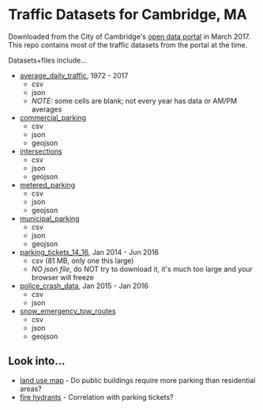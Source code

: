 # Traffic Datasets for Cambridge, MA

Downloaded from the City of Cambridge's [open data portal](https://data.cambridgema.gov/browse) in March 2017. This repo contains most of the traffic datasets from the portal at the time.

Datasets+files include...
- [average_daily_traffic](https://data.cambridgema.gov/Traffic-Parking-and-Transportation/Average-Daily-Traffic-Counts-1972-to-2017/v43b-kqeq), 1972 - 2017
  - csv
  - json
  - *NOTE:* some cells are blank; not every year has data or AM/PM averages
- [commercial_parking](https://data.cambridgema.gov/Traffic-Parking-and-Transportation/Commercial-Parking/t8tm-muns)
  - csv
  - json
  - geojson
- [intersections](https://data.cambridgema.gov/Traffic-Parking-and-Transportation/Intersections/8m9a-yuzk)
  - csv
  - json
  - geojson
- [metered_parking](https://data.cambridgema.gov/Traffic-Parking-and-Transportation/Metered-Parking-Spaces/6h7q-rwhf)
  - csv
  - json
  - geojson
- [municipal_parking](https://data.cambridgema.gov/Traffic-Parking-and-Transportation/Municipal-Parking-Lots/27w3-catu)
  - csv
  - json
  - geojson
- [parking_tickets_14_16](https://data.cambridgema.gov/Traffic-Parking-and-Transportation/Cambridge-Parking-Tickets-for-the-period-January-2/vnxa-cuyr), Jan 2014 - Jun 2016
  - csv (81 MB, only one this large)
  - *NO json file*, do NOT try to download it, it's much too large and your browser will freeze
- [police_crash_data](https://data.cambridgema.gov/Public-Safety/Police-Department-Crash-Data-Historical/ybny-g9cv), Jan 2015 - Jan 2016
  - csv
  - json
- [snow_emergency_tow_routes](https://data.cambridgema.gov/Traffic-Parking-and-Transportation/Snow-Emergency-Tow-Routes/c28n-xhxw)
  - csv
  - json
  - geojson


## Look into...
 - [land use map](https://data.cambridgema.gov/Planning/Land-Use-Map/srp4-fhjz) - Do public buildings require more parking than residential areas?
 - [fire hydrants](https://data.cambridgema.gov/Geographic-Information-GIS-/Hydrants/szvy-s7ga) - Correlation with parking tickets?
 